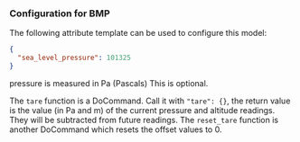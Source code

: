 ### Configuration for BMP
The following attribute template can be used to configure this model:

```json
{
  "sea_level_pressure": 101325
}
```
pressure is measured in Pa (Pascals)
This is optional. 

The `tare` function is a DoCommand. Call it with `"tare": {}`, the return value is the value (in Pa and m) of the current pressure and altitude readings. They will be subtracted from future readings. The `reset_tare` function is another DoCommand which resets the offset values to 0. 

